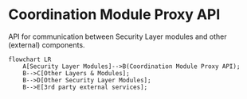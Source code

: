 # Coordination Module Proxy API

API for communication between Security Layer modules and other (external) components.

```mermaid
flowchart LR
    A[Security Layer Modules]-->B(Coordination Module Proxy API);
    B-->C[Other Layers & Modules];
    B-->D[Other Security Layer Modules];
    B-->E[3rd party external services];
```
